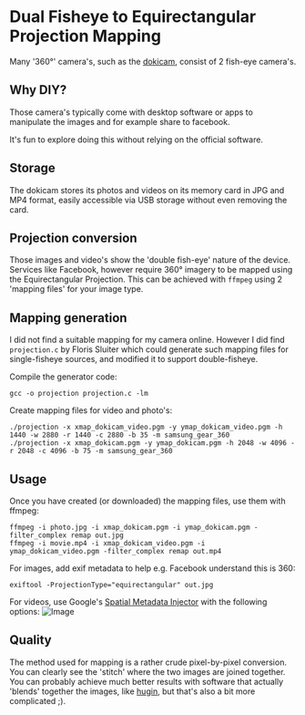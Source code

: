 # Dual Fisheye to Equirectangular Projection Mapping

Many '360°' camera's, such as the [dokicam](http://dokicam.com/), consist of 2
fish-eye camera's. 

## Why DIY?

Those camera's typically come with desktop software or apps
to manipulate the images and for example share to facebook.

It's fun to explore doing this without relying on the official software. 

## Storage

The dokicam stores its photos and videos on its memory card in JPG and MP4
format, easily accessible via USB storage without even removing the card.

## Projection conversion

Those images and video's show the 'double fish-eye' nature of the device.
Services like Facebook, however require 360° imagery to be mapped
using the Equirectangular Projection. This can be achieved with `ffmpeg`
using 2 'mapping files' for your image type.

## Mapping generation

I did not find a suitable mapping for my camera online. However I did find
`projection.c` by Floris Sluiter which could generate such mapping files
for single-fisheye sources, and modified it to support double-fisheye.

Compile the generator code:

    gcc -o projection projection.c -lm

Create mapping files for video and photo's:

    ./projection -x xmap_dokicam_video.pgm -y ymap_dokicam_video.pgm -h 1440 -w 2880 -r 1440 -c 2880 -b 35 -m samsung_gear_360
    ./projection -x xmap_dokicam.pgm -y ymap_dokicam.pgm -h 2048 -w 4096 -r 2048 -c 4096 -b 75 -m samsung_gear_360

## Usage

Once you have created (or downloaded) the mapping files, use them with ffmpeg:

    ffmpeg -i photo.jpg -i xmap_dokicam.pgm -i ymap_dokicam.pgm -filter_complex remap out.jpg
    ffmpeg -i movie.mp4 -i xmap_dokicam_video.pgm -i ymap_dokicam_video.pgm -filter_complex remap out.mp4

For images, add exif metadata to help e.g. Facebook understand this is 360:

    exiftool -ProjectionType="equirectangular" out.jpg

For videos, use Google's [Spatial Metadata Injector](https://github.com/google/spatial-media/releases) with the following options:
![Image](google_spatial.png)

## Quality

The method used for mapping is a rather crude pixel-by-pixel conversion. You
can clearly see the 'stitch' where the two images are joined together. You can
probably achieve much better results with software that actually 'blends'
together the images, like [hugin](http://hugin.sourceforge.net/), but that's
also a bit more complicated ;).
